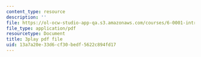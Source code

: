 ```yaml
---
content_type: resource
description: ''
file: https://ol-ocw-studio-app-qa.s3.amazonaws.com/courses/6-0001-introduction-to-computer-science-and-programming-in-python-fall-2016/13a7a20e33d6cf30bedf5622c894fd17_qq7I2MQNrtU.pdf
file_type: application/pdf
resourcetype: Document
title: 3play pdf file
uid: 13a7a20e-33d6-cf30-bedf-5622c894fd17
---
```

